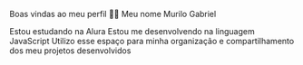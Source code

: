 Boas vindas ao meu perfil 💙💙
Meu nome Murilo Gabriel

Estou estudando na Alura
Estou me desenvolvendo na linguagem JavaScript
Utilizo esse espaço para minha organização e compartilhamento dos meu projetos desenvolvidos
